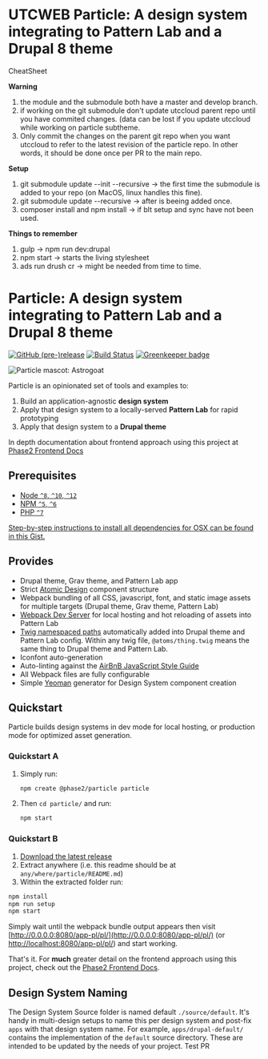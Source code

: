 
# UTCWEB Particle: A design system integrating to Pattern Lab and a Drupal 8 theme

CheatSheet

**Warning**
1.  the module and the submodule both have a master and develop branch.
1.  if working on the git submodule don't update utccloud parent repo until you have commited changes. (data can be lost if you update utccloud while working on particle subtheme.
1.  Only commit the changes on the parent git repo when you want utccloud to refer to the latest revision of the particle repo. In other words, it should be done once per PR to the main repo.


**Setup**
1.  git submodule update --init --recursive -> the first time the submodule is added to your repo (on MacOS, linux handles this fine).
1.  git submodule update --recursive -> after is beeing added once.
1.  composer install and npm install -> if blt setup and sync have not been used.


**Things to remember**

1.  gulp -> npm run dev:drupal
1.  npm start -> starts the living stylesheet
1.  ads run drush cr -> might be needed from time to time.


# Particle: A design system integrating to Pattern Lab and a Drupal 8 theme

[![GitHub (pre-)release](https://img.shields.io/github/release/phase2/particle/all.svg)](https://github.com/phase2/particle/releases)
[![Build Status](https://travis-ci.org/phase2/particle.svg?branch=master)](https://travis-ci.org/phase2/particle)
[![Greenkeeper badge](https://badges.greenkeeper.io/phase2/particle.svg)](https://greenkeeper.io/)

![Particle mascot: Astrogoat](apps/pl-default/pattern-lab/_patterns/01-atoms-demo/image/astrogoat.png?raw=true 'Astrogoat')

Particle is an opinionated set of tools and examples to:

1.  Build an application-agnostic **design system**
1.  Apply that design system to a locally-served **Pattern Lab** for rapid
    prototyping
1.  Apply that design system to a **Drupal theme**

In depth documentation about frontend approach using this project at
[Phase2 Frontend Docs](https://phase2.gitbook.io/frontend/)

## Prerequisites

- [Node `^8`, `^10`, `^12`](https://nodejs.org)
- [NPM `^5`, `^6`](https://www.npmjs.com/)
- [PHP `^7`](https://php.net)

[Step-by-step instructions to install all dependencies for OSX can be found in this Gist.](https://gist.github.com/illepic/efd6ab9f452af2a99b7ade78257e6b96)

## Provides

- Drupal theme, Grav theme, and Pattern Lab app
- Strict [Atomic Design](http://atomicdesign.bradfrost.com/) component structure
- Webpack bundling of all CSS, javascript, font, and static image assets for
  multiple targets (Drupal theme, Grav theme, Pattern Lab)
- [Webpack Dev Server](https://github.com/webpack/webpack-dev-server) for local
  hosting and hot reloading of assets into Pattern Lab
- [Twig namespaced paths](https://symfony.com/doc/current/templating/namespaced_paths.html)
  automatically added into Drupal theme and Pattern Lab config. Within any twig
  file, `@atoms/thing.twig` means the same thing to Drupal theme and Pattern
  Lab.
- Iconfont auto-generation
- Auto-linting against the
  [AirBnB JavaScript Style Guide](https://github.com/airbnb/javascript)
- All Webpack files are fully configurable
- Simple [Yeoman](http://yeoman.io/) generator for Design System component
  creation

## Quickstart

Particle builds design systems in dev mode for local hosting, or production mode
for optimized asset generation.

### Quickstart A

1. Simply run:

   ```bash
   npm create @phase2/particle particle
   ```

1. Then `cd particle/` and run:

   ```bash
   npm start
   ```

### Quickstart B

1.  [Download the latest release](https://github.com/phase2/particle/releases)
1.  Extract anywhere (i.e. this readme should be at
    `any/where/particle/README.md`)
1.  Within the extracted folder run:

```bash
npm install
npm run setup
npm start
```

Simply wait until the webpack bundle output appears then visit
[http://0.0.0.0:8080/app-pl/pl/](http://0.0.0.0:8080/app-pl/pl/) (or
[http://localhost:8080/app-pl/pl/](http://localhost:8080/app-pl/pl/)) and start
working.

That's it. For **much** greater detail on the frontend approach using this
project, check out the
[Phase2 Frontend Docs](https://phase2.gitbook.io/frontend/).

## Design System Naming

The Design System Source folder is named default `./source/default`. It's handy
in multi-design setups to name this per design system and post-fix `apps` with
that design system name. For example, `apps/drupal-default/` contains the
implementation of the `default` source directory. These are intended to be
updated by the needs of your project.
Test PR
